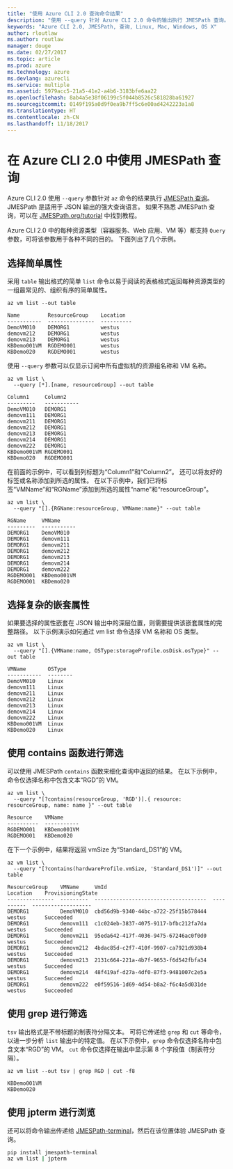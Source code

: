 ```yaml
---
title: "使用 Azure CLI 2.0 查询命令结果"
description: "使用 --query 针对 Azure CLI 2.0 命令的输出执行 JMESPath 查询。"
keywords: "Azure CLI 2.0, JMESPath, 查询, Linux, Mac, Windows, OS X"
author: rloutlaw
ms.author: routlaw
manager: douge
ms.date: 02/27/2017
ms.topic: article
ms.prod: azure
ms.technology: azure
ms.devlang: azurecli
ms.service: multiple
ms.assetid: 5979acc5-21a5-41e2-a4b6-3183bfe6aa22
ms.openlocfilehash: 8ab4a5e38f06199c5f044b8526c581828ba61927
ms.sourcegitcommit: 0149f195a0d9f0ea9b7ff5c6e00ad4242223a1a8
ms.translationtype: HT
ms.contentlocale: zh-CN
ms.lasthandoff: 11/18/2017
---
```

# <a name="using-jmespath-queries-with-azure-cli-20"></a>在 Azure CLI 2.0 中使用 JMESPath 查询

Azure CLI 2.0 使用 `--query` 参数针对 `az` 命令的结果执行 [JMESPath 查询](http://jmespath.org)。 JMESPath 是适用于 JSON 输出的强大查询语言。  如果不熟悉 JMESPath 查询，可以在 [JMESPath.org/tutorial](http://JMESPath.org/tutorial.html) 中找到教程。

Azure CLI 2.0 中的每种资源类型（容器服务、Web 应用、VM 等）都支持 `Query` 参数，可将该参数用于各种不同的目的。  下面列出了几个示例。

## <a name="selecting-simple-properties"></a>选择简单属性

采用 `table` 输出格式的简单 `list` 命令以易于阅读的表格格式返回每种资源类型的一组最常见的、组织有序的简单属性。

```azurecli-interactive
az vm list --out table
```

```
Name         ResourceGroup    Location
-----------  ---------------  ----------
DemoVM010    DEMORG1          westus
demovm212    DEMORG1          westus
demovm213    DEMORG1          westus
KBDemo001VM  RGDEMO001        westus
KBDemo020    RGDEMO001        westus
```

使用 `--query` 参数可以仅显示订阅中所有虚拟机的资源组名称和 VM 名称。

```azurecli-interactive
az vm list \
  --query [*].[name, resourceGroup] --out table
```

```
Column1     Column2
---------   -----------
DemoVM010   DEMORG1
demovm111   DEMORG1
demovm211   DEMORG1
demovm212   DEMORG1
demovm213   DEMORG1
demovm214   DEMORG1
demovm222   DEMORG1
KBDemo001VM RGDEMO001
KBDemo020   RGDEMO001
```

在前面的示例中，可以看到列标题为“Column1”和“Column2”。  还可以将友好的标签或名称添加到所选的属性。  在以下示例中，我们已将标签“VMName”和“RGName”添加到所选的属性“name”和“resourceGroup”。


```azurecli-interactive
az vm list \
  --query "[].{RGName:resourceGroup, VMName:name}" --out table
```

```
RGName     VMName
---------  -----------
DEMORG1    DemoVM010
DEMORG1    demovm111
DEMORG1    demovm211
DEMORG1    demovm212
DEMORG1    demovm213
DEMORG1    demovm214
DEMORG1    demovm222
RGDEMO001  KBDemo001VM
RGDEMO001  KBDemo020
```

## <a name="selecting-complex-nested-properties"></a>选择复杂的嵌套属性

如果要选择的属性嵌套在 JSON 输出中的深层位置，则需要提供该嵌套属性的完整路径。 以下示例演示如何通过 vm list 命令选择 VM 名称和 OS 类型。

```azurecli-interactive
az vm list \
  --query "[].{VMName:name, OSType:storageProfile.osDisk.osType}" --out table
```

```
VMName       OSType
-----------  --------
DemoVM010    Linux
demovm111    Linux
demovm211    Linux
demovm212    Linux
demovm213    Linux
demovm214    Linux
demovm222    Linux
KBDemo001VM  Linux
KBDemo020    Linux
```

## <a name="filter-with-the-contains-function"></a>使用 contains 函数进行筛选

可以使用 JMESPath `contains` 函数来细化查询中返回的结果。
在以下示例中，命令仅选择名称中包含文本“RGD”的 VM。  

```azurecli-interactive
az vm list \
  --query "[?contains(resourceGroup, 'RGD')].{ resource: resourceGroup, name: name }" --out table
```

```
Resource    VMName
----------  -----------
RGDEMO001   KBDemo001VM
RGDEMO001   KBDemo020
```

在下一个示例中，结果将返回 vmSize 为“Standard_DS1”的 VM。

```azurecli-interactive
az vm list \
  --query "[?contains(hardwareProfile.vmSize, 'Standard_DS1')]" --out table
```

```
ResourceGroup    VMName     VmId                                  Location    ProvisioningState
---------------  ---------  ------------------------------------  ----------  -------------------
DEMORG1          DemoVM010  cbd56d9b-9340-44bc-a722-25f15b578444  westus      Succeeded
DEMORG1          demovm111  c1c024eb-3837-4075-9117-bfbc212fa7da  westus      Succeeded
DEMORG1          demovm211  95eda642-417f-4036-9475-67246ac0f0d0  westus      Succeeded
DEMORG1          demovm212  4bdac85d-c2f7-410f-9907-ca7921d930b4  westus      Succeeded
DEMORG1          demovm213  2131c664-221a-4b7f-9653-f6d542fbfa34  westus      Succeeded
DEMORG1          demovm214  48f419af-d27a-4df0-87f3-9481007c2e5a  westus      Succeeded
DEMORG1          demovm222  e0f59516-1d69-4d54-b8a2-f6c4a5d031de  westus      Succeeded
```

## <a name="filter-with-grep"></a>使用 grep 进行筛选

`tsv` 输出格式是不带标题的制表符分隔文本。 可将它传递给 `grep` 和 `cut` 等命令，以进一步分析 `list` 输出中的特定值。 在以下示例中，`grep` 命令仅选择名称中包含文本“RGD”的 VM。  `cut` 命令仅选择在输出中显示第 8 个字段值（制表符分隔）。

```azurecli-interactive
az vm list --out tsv | grep RGD | cut -f8
```

```
KBDemo001VM
KBDemo020
```

## <a name="explore-with-jpterm"></a>使用 jpterm 进行浏览

还可以将命令输出传递给 [JMESPath-terminal](https://github.com/jmespath/jmespath.terminal)，然后在该位置体验 JMESPath 查询。

```bash
pip install jmespath-terminal
az vm list | jpterm
```

